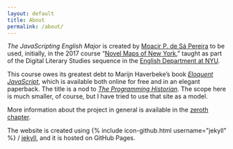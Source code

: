 ```yaml
---
layout: default
title: About
permalink: /about/
---
```


*The JavaScripting English Major* is created by [Moacir P. de Sá
Pereira](http://moacir.com) to be used, initially, in the 2017 course “[Novel
Maps of New York](https://muziejus.github.io/novel-maps-of-ny-2017/),” taught
as part of the Digital Literary Studies sequence in the [English Department at
NYU](http://english.fas.nyu.edu).

This course owes its greatest debt to Marijn Haverbeke’s book [*Eloquent
JavaScript*](http://eloquentjavascript.net/), which is available both online
for free and in an elegant paperback. The title is a nod to [*The Programming
Historian*](https://programminghistorian.org/). The scope here is much
smaller, of course, but I have tried to use that site as a model.

More information about the project in general is available in the [zeroth
chapter](/0-introduction/).

The website is created using {% include icon-github.html username="jekyll" %} /
[jekyll](https://github.com/jekyll/jekyll), and it is hosted on GitHub Pages.
